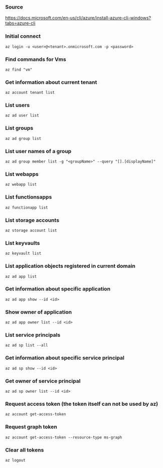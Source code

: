 ### Source
https://docs.microsoft.com/en-us/cli/azure/install-azure-cli-windows?tabs=azure-cli

### Initial connect
```
az login -u <user>@<tenant>.onmicrosoft.com -p <password>
```

### Find commands for Vms
```
az find "vm"
```

### Get information about current tenant
```
az account tenant list
```

### List users
```
az ad user list
```

### List groups
```
az ad group list
```

### List user names of a group
```
az ad group member list -g "<groupName>" --query "[].[displayName]"
```

### List webapps
```
az webapp list 
```

### List functionsapps
```
az functionapp list 
```

### List storage accounts
```
az storage account list
```

### List keyvaults
```
az keyvault list
```

### List application objects registered in current domain
```
az ad app list
```

### Get information about specific application
```
az ad app show --id <id>
```

### Show owner of application
```
az ad app owner list --id <id>
```

### List service principals
```
az ad sp list --all
```

### Get information about specific service principal
```
az ad sp show --id <id>
```

### Get owner of service principal
```
az ad sp owner list --id <id>
```

### Request access token (the token itself can not be used by az)
```
az account get-access-token
```

### Request graph token
```
az account get-access-token --resource-type ms-graph
```

### Clear all tokens
```
az logout
```

